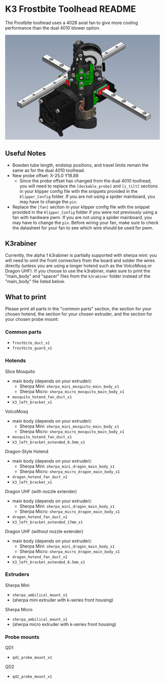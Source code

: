 # K3 Frostbite Toolhead README

The Frostbite toolhead uses a 4028 axial fan to give more cooling performance than the dual 4010 blower option.

![](Images/CAD_Screenshot.png)

## Useful Notes

- Bowden tube length, endstop positions, and travel limits remain the same as for the dual 4010 toolhead.
- New probe offset: X-25.0 Y18.88
    - Since the probe offset has changed from the dual 4010 toolhead, you will need to replace the `[dockable_probe]` and `[z_tilt]` sections in your klipper config file with the snippets provided in the `Klipper_Config` folder. If you are not using a spider mainboard, you may have to change the `pin`.
- Replace the `[fan]` section in your klipper config file with the snippet provided in the `Klipper_Config` folder if you were not previously using a fan with hardware pwm. If you are not using a spider mainboard, you may have to change the `pin`. Before wiring your fan, make sure to check the datasheet for your fan to see which wire should be used for pwm.

## K3rabiner

Currently, the alpha 1 k3rabiner is partially supported with sherpa mini: you will need to omit the front connectors from the board and solder the wires directly (unless you are using a longer hotend such as the VolcoMosq or Dragon UHF). If you choose to use the k3rabiner, make sure to print the "main_body" and "spacer" files from the `k3rabiner` folder instead of the "main_body" file listed below.

## What to print

Please print all parts in the "common parts" section, the section for your chosen hotend, the section for your chosen extruder, and the section for your chosen probe mount:

### Common parts

- `frostbite_duct_x1`
- `frostbite_guard_x1`

### Hotends

Slice Mosquito
- main body (depends on your extruder):
    - Sherpa Mini: `sherpa_mini_mosquito_main_body_x1`
    - Sherpa Micro: `sherpa_micro_mosquito_main_body_x1`
- `mosquito_hotend_fan_duct_x1`
- `k3_left_bracket_x1`

VolcoMosq
- main body (depends on your extruder):
    - Sherpa Mini: `sherpa_mini_mosquito_main_body_x1`
    - Sherpa Micro: `sherpa_micro_mosquito_main_body_x1`
- `mosquito_hotend_fan_duct_x1`
- `k3_left_bracket_extended_8.5mm_x1`

Dragon-Style Hotend
- main body (depends on your extruder):
  - Sherpa Mini: `sherpa_mini_dragon_main_body_x1`
  - Sherpa Micro: `sherpa_micro_dragon_main_body_x1`
- `dragon_hotend_fan_duct_x1`
- `k3_left_bracket_x1`

Dragon UHF (with nozzle extender)
- main body (depends on your extruder):
  - Sherpa Mini: `sherpa_mini_dragon_main_body_x1`
  - Sherpa Micro: `sherpa_micro_dragon_main_body_x1`
- `dragon_hotend_fan_duct_x1`
- `k3_left_bracket_extended_17mm_x1`

Dragon UHF (without nozzle extender)
- main body (depends on your extruder):
  - Sherpa Mini: `sherpa_mini_dragon_main_body_x1`
  - Sherpa Micro: `sherpa_micro_dragon_main_body_x1`
- `dragon_hotend_fan_duct_x1`
- `k3_left_bracket_extended_8.5mm_x1`

### Extruders

Sherpa Mini
- `sherpa_umbilical_mount_x1`
- (sherpa mini extruder with k-series front housing)

Sherpa Micro
- `sherpa_umbilical_mount_x1`
- (sherpa micro extruder with k-series front housing)

### Probe mounts

QD1
- `qd1_probe_mount_x1`

QD2
- `qd2_probe_mount_x1`
